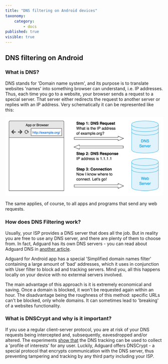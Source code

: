 ```yaml
---
title: "DNS filtering on Android devices"
taxonomy:
    category:
        - docs
published: true
visible: true
---
```

## DNS filtering on Android

### What is DNS?

DNS stands for 'Domain name system', and its purpose is to translate websites 'names' into something browser can understand, i.e. IP addresses. Thus, each time you go to a website, your browser sends a request to a special server. That server either redirects the request to another server or replies with an IP address. Very schematically it can be represented like this:

![dns-request-scheme](dns_request_scheme.png)

The same applies, of course, to all apps and programs that send any web requests.

### How does DNS Filtering work?

Usually, your ISP provides a DNS server that does all the job. But in reality you are free to use any DNS server, and there are plenty of them to choose from. In fact, Adguard has its own DNS servers - you can read about Adguard DNS in [another article](https://kb.adguard.com/en/dns/overview).

Adguard for Android app has a special 'Simplified domain names filter' containing a large amount of 'bad' addresses, which it uses in conjunction with User filter to block ad and tracking servers. Mind you, all this happens locally on your device with no extermal servers involved.

The main advantage of this approach is it is extremely economical and saving. Once a domain is blocked, it won't be requested again within an hour. The disadvantage being the roughness of this method: specific URLs can't be blocked, only whole domains. It can sometimes lead to 'breaking' of a websites functionality.

### What is DNSCrypt and why is it important?

If you use a regular client-server protocol, you are at risk of your DNS requests being intercepted and, subsequently, eavesdropped and/or altered. The experiments [show that](https://blog.adguard.com/dns-track-you/) the DNS tracking can be used to collect a 'profile of interests' for any user. Luckily, Adguard offers DNSCrypt - a special protocol that encrypts communication with the DNS server, thus preventing tampering and tracking by any third party including your ISP.

